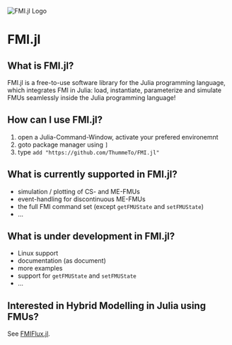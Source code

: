 ![FMI.jl Logo](https://github.com/ThummeTo/FMI.jl/blob/main/logo/fmijl_logo_640_320.png "FMI.jl Logo")
# FMI.jl

## What is FMI.jl?
FMI.jl is a free-to-use software library for the Julia programming language, which integrates FMI in Julia: load, instantiate, parameterize and simulate FMUs seamlessly inside the Julia programming language!

## How can I use FMI.jl?
1. open a Julia-Command-Window, activate your prefered environemnt
1. goto package manager using ```]```
1. type ```add "https://github.com/ThummeTo/FMI.jl"```

## What is currently supported in FMI.jl?
- simulation / plotting of CS- and ME-FMUs
- event-handling for discontinuous ME-FMUs
- the full FMI command set (except ```getFMUState``` and ```setFMUState```)
- ...

## What is under development in FMI.jl?
- Linux support
- documentation (as document)
- more examples
- support for ```getFMUState``` and ```setFMUState```
- ...

## Interested in Hybrid Modelling in Julia using FMUs?
See [FMIFlux.jl](https://github.com/ThummeTo/FMIFlux.jl).
